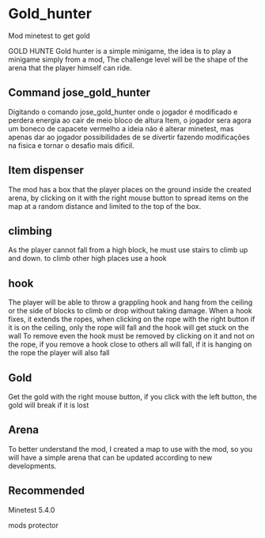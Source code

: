 # Gold_hunter
Mod minetest to get gold

GOLD HUNTE Gold hunter is a simple minigame, the idea is to play a minigame simply from a mod,
The challenge level will be the shape of the arena that the player himself can ride.

## Command jose_gold_hunter
Digitando o comando jose_gold_hunter onde o jogador é modificado e perdera energia ao cair de meio bloco de altura Item, o jogador sera agora um boneco de capacete vermelho a ideia não é alterar minetest, mas apenas dar ao jogador possibilidades de se divertir fazendo modificações na fisica e tornar o desafio mais dificil.

## Item dispenser
The mod has a box that the player places on the ground inside the created arena, by clicking on it with the right mouse button to spread items on the map at a random distance and limited to the top of the box.

## climbing
As the player cannot fall from a high block, he must use stairs to climb up and down.
to climb other high places use a hook

## hook
The player will be able to throw a grappling hook and hang from the ceiling or the side of blocks to climb or drop without taking damage.
When a hook fixes, it extends the ropes, when clicking on the rope with the right button if it is on the ceiling, only the rope will fall and the hook will get stuck on the wall
To remove even the hook must be removed by clicking on it and not on the rope, if you remove a hook close to others all will fall, if it is hanging on the rope the player will also fall


## Gold
Get the gold with the right mouse button, if you click with the left button, the gold will break if it is lost

## Arena
To better understand the mod, I created a map to use with the mod, so you will have a simple arena that can be updated according to new developments.

## Recommended
Minetest 5.4.0

mods
protector
